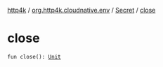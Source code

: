[http4k](../../index.md) / [org.http4k.cloudnative.env](../index.md) / [Secret](index.md) / [close](./close.md)

# close

`fun close(): `[`Unit`](https://kotlinlang.org/api/latest/jvm/stdlib/kotlin/-unit/index.html)